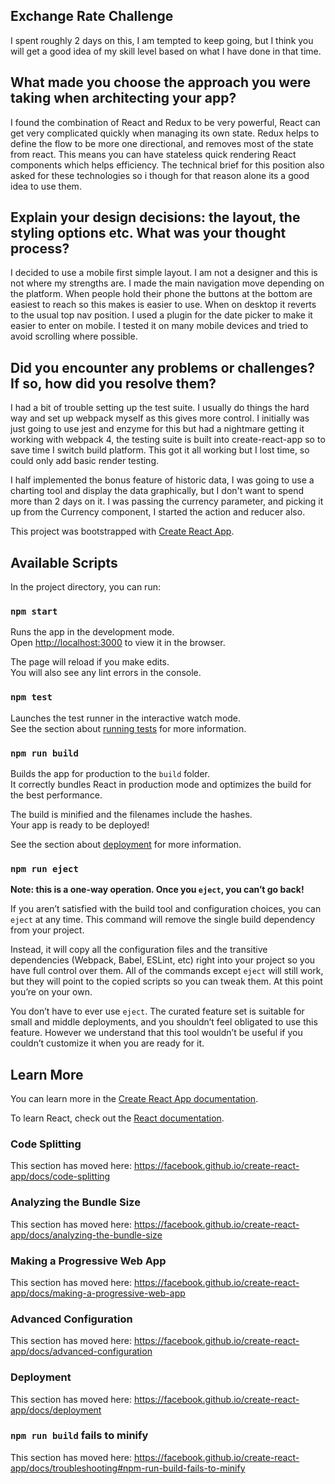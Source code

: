 ## Exchange Rate Challenge

I spent roughly 2 days on this, I am tempted to keep going, but I think you will get a good idea of my skill level based on what I have done in that time.

## What made you choose the approach you were taking when architecting your app?

I found the combination of React and Redux to be very powerful, React can get very complicated quickly when managing its own state. Redux helps to define the flow to be more one directional, and removes most of the state from react. This means you can have stateless quick rendering React components which helps efficiency. The technical brief for this position also asked for these technologies so i though for that reason alone its a good idea to use them.

## Explain your design decisions: the layout, the styling options etc. What was your thought process?

I decided to use a mobile first simple layout. I am not a designer and this is not where my strengths are. I made the main navigation move depending on the platform. When people hold their phone the buttons at the bottom are easiest to reach so this makes is easier to use. When on desktop it reverts to the usual top nav position. I used a plugin for the date picker to make it easier to enter on mobile. I tested it on many mobile devices and tried to avoid scrolling where possible.

## Did you encounter any problems or challenges? If so, how did you resolve them?

I had a bit of trouble setting up the test suite. I usually do things the hard way and set up webpack myself as this gives more control. I initially was just going to use jest and enzyme for this but had a nightmare getting it working with webpack 4, the testing suite is built into create-react-app so to save time I switch build platform. This got it all working but I lost time, so could only add basic render testing.

I half implemented the bonus feature of historic data, I was going to use a charting tool and display the data graphically, but I don't want to spend more than 2 days on it. I was passing the currency parameter, and picking it up from the Currency component, I started the action and reducer also.

This project was bootstrapped with [Create React App](https://github.com/facebook/create-react-app).

## Available Scripts

In the project directory, you can run:

### `npm start`

Runs the app in the development mode.<br>
Open [http://localhost:3000](http://localhost:3000) to view it in the browser.

The page will reload if you make edits.<br>
You will also see any lint errors in the console.

### `npm test`

Launches the test runner in the interactive watch mode.<br>
See the section about [running tests](https://facebook.github.io/create-react-app/docs/running-tests) for more information.

### `npm run build`

Builds the app for production to the `build` folder.<br>
It correctly bundles React in production mode and optimizes the build for the best performance.

The build is minified and the filenames include the hashes.<br>
Your app is ready to be deployed!

See the section about [deployment](https://facebook.github.io/create-react-app/docs/deployment) for more information.

### `npm run eject`

**Note: this is a one-way operation. Once you `eject`, you can’t go back!**

If you aren’t satisfied with the build tool and configuration choices, you can `eject` at any time. This command will remove the single build dependency from your project.

Instead, it will copy all the configuration files and the transitive dependencies (Webpack, Babel, ESLint, etc) right into your project so you have full control over them. All of the commands except `eject` will still work, but they will point to the copied scripts so you can tweak them. At this point you’re on your own.

You don’t have to ever use `eject`. The curated feature set is suitable for small and middle deployments, and you shouldn’t feel obligated to use this feature. However we understand that this tool wouldn’t be useful if you couldn’t customize it when you are ready for it.

## Learn More

You can learn more in the [Create React App documentation](https://facebook.github.io/create-react-app/docs/getting-started).

To learn React, check out the [React documentation](https://reactjs.org/).

### Code Splitting

This section has moved here: https://facebook.github.io/create-react-app/docs/code-splitting

### Analyzing the Bundle Size

This section has moved here: https://facebook.github.io/create-react-app/docs/analyzing-the-bundle-size

### Making a Progressive Web App

This section has moved here: https://facebook.github.io/create-react-app/docs/making-a-progressive-web-app

### Advanced Configuration

This section has moved here: https://facebook.github.io/create-react-app/docs/advanced-configuration

### Deployment

This section has moved here: https://facebook.github.io/create-react-app/docs/deployment

### `npm run build` fails to minify

This section has moved here: https://facebook.github.io/create-react-app/docs/troubleshooting#npm-run-build-fails-to-minify
